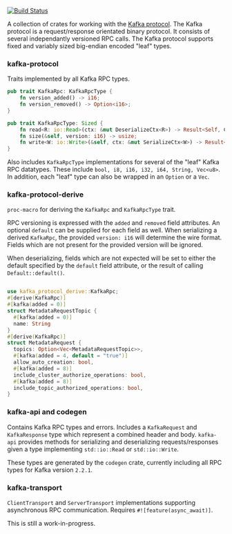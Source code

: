 [![Build Status](https://gardnervickers.visualstudio.com/gardner/_apis/build/status/gardner-CI?branchName=master)](https://gardnervickers.visualstudio.com/gardner/_build/latest?definitionId=1&branchName=master)


A collection of crates for working with the [Kafka protocol](https://kafka.apache.org/protocol). 
The Kafka protocol is a request/response orientated binary protocol. It consists
of several independantly versioned RPC calls. The Kafka protocol supports fixed
and variably sized big-endian encoded "leaf" types. 

### kafka-protocol 
Traits implemented by all Kafka RPC types.

```rust
pub trait KafkaRpc: KafkaRpcType {
    fn version_added() -> i16;
    fn version_removed() -> Option<i16>;
}

pub trait KafkaRpcType: Sized {
    fn read<R: io::Read>(ctx: &mut DeserializeCtx<R>) -> Result<Self, CodecError>;
    fn size(&self, version: i16) -> usize;
    fn write<W: io::Write>(&self, ctx: &mut SerializeCtx<W>) -> Result<(), CodecError>;
}

```

Also includes `KafkaRpcType` implementations for several of the "leaf" Kafka 
RPC datatypes. These include `bool, i8, i16, i32, i64, String, Vec<u8>`. 
In addition, each "leaf" type can also be wrapped in an `Option` or a `Vec`.

### kafka-protocol-derive
`proc-macro` for deriving the `KafkaRpc` and `KafkaRpcType` trait.

RPC versioning is expressed with the `added` and `removed` field attributes. An 
optional `default` can be supplied for each field as well. When serializing a
derived `KafkaRpc`, the provided `version: i16` will determine the wire format.
Fields which are not present for the provided version will be ignored.

When deserializing, fields which are not expected will be set to either the 
default specified by the `default` field attribute, or the result of calling
`Default::default()`. 

```rust

use kafka_protocol_derive::KafkaRpc;
#[derive(KafkaRpc)]
#[kafka(added = 0)]
struct MetadataRequestTopic {
  #[kafka(added = 0)]
  name: String
}
#[derive(KafkaRpc)]
struct MetadataRequest {
  topics: Option<Vec<MetadataRequestTopic>>,
  #[kafka(added = 4, default = "true")]
  allow_auto_creation: bool,
  #[kafka(added = 8)]
  include_cluster_authorize_operations: bool,
  #[kafka(added = 8)]
  include_topic_authorized_operations: bool,
}

```
### kafka-api and codegen

Contains Kafka RPC types and errors. Includes a `KafkaRequest` and `KafkaResponse`
type which represent a combined header and body. `kafka-api` provides methods for 
serializing and deserializing requests/responses given a type implementing 
`std::io::Read` or `std::io::Write`.

These types are generated by the `codegen` crate, currently including all RPC types
for Kafka version `2.2.1`.

### kafka-transport

`ClientTransport` and `ServerTransport` implementations supporting asynchronous
RPC communication. Requires `#![feature(async_await)]`.

This is still a work-in-progress. 
